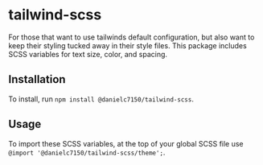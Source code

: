 # tailwind-scss

For those that want to use tailwinds default configuration, but also want to keep their styling tucked away in their style files. This package includes SCSS variables for text size, color, and spacing.

## Installation

To install, run `npm install @danielc7150/tailwind-scss`.

## Usage

To import these SCSS variables, at the top of your global SCSS file use `@import '@danielc7150/tailwind-scss/theme';`.
